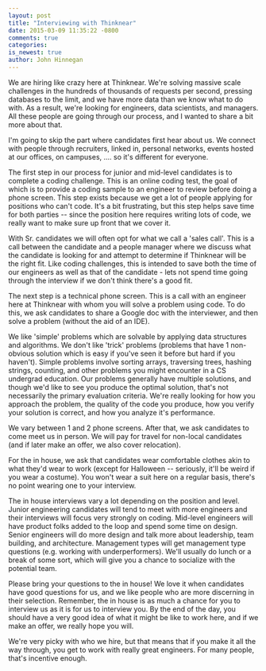 ```yaml
---
layout: post
title: "Interviewing with Thinknear"
date: 2015-03-09 11:35:22 -0800
comments: true
categories: 
is_newest: true
author: John Hinnegan
---
```



We are hiring like crazy here at Thinknear. 
We're solving massive scale challenges in the hundreds of thousands of requests per second, pressing databases to the limit, and we have more data than we know what to do with. 
As a result, we're looking for engineers, data scientists, and managers. 
All these people are going through our process, and I wanted to share a bit more about that.

I'm going to skip the part where candidates first hear about us. 
We connect with people through recruiters, linked in, personal networks, events hosted at our offices, on campuses, .... so it's different for everyone.

The first step in our process for junior and mid-level candidates is to complete a coding challenge. 
This is an online coding test, the goal of which is to provide a coding sample to an engineer to review before doing a phone screen.
This step exists because we get a lot of people applying for positions who can't code.
It's a bit frustrating, but this step helps save time for both parties -- since the position here requires writing lots of code, we really want to make sure up front that we cover it.

With Sr. candidates we will often opt for what we call a 'sales call'.
This is a call between the candidate and a people manager where we discuss what the candidate is looking for and attempt to determine if Thinknear will be the right fit. 
Like coding challenges, this is intended to save both the time of our engineers as well as that of the candidate - lets not spend time going through the interview if we don't think there's a good fit. 

The next step is a technical phone screen. 
This is a call with an engineer here at Thinknear with whom you will solve a problem using code. 
To do this, we ask candidates to share a Google doc with the interviewer, and then solve a problem (without the aid of an IDE).

We like 'simple' problems which are solvable by applying data structures and algorithms.
We don't like 'trick' problems (problems that have 1 non-obvious solution which is easy if you've seen it before but hard if you haven't). 
Simple problems involve sorting arrays, traversing trees, hashing strings, counting, and other problems you might encounter in a CS undergrad education.
Our problems generally have multiple solutions, and though we'd like to see you produce the optimal solution, that's not necessarily the primary evaluation criteria.
We're really looking for how you approach the problem, the quality of the code you produce, how you verify your solution is correct, and how you analyze it's performance.

We vary between 1 and 2 phone screens. 
After that, we ask candidates to come meet us in person. 
We will pay for travel for non-local candidates (and if later make an offer, we also cover relocation).

For the in house, we ask that candidates wear comfortable clothes akin to what they'd wear to work (except for Halloween -- seriously, it'll be weird if you wear a costume).
You won't wear a suit here on a regular basis, there's no point wearing one to your interview.

The in house interviews vary a lot depending on the position and level. 
Junior engineering candidates will tend to meet with more engineers and their interviews will focus very strongly on coding.
Mid-level engineers will have product folks added to the loop and spend some time on design.
Senior engineers will do more design and talk more about leadership, team building, and architecture.
Management types will get management type questions (e.g. working with underperformers).
We'll usually do lunch or a break of some sort, which will give you a chance to socialize with the potential team.

Please bring your questions to the in house! 
We love it when candidates have good questions for us, and we like people who are more discerning in their selection.
Remember, the in house is as much a chance for you to interview us as it is for us to interview you. 
By the end of the day, you should have a very good idea of what it might be like to work here, and if we make an offer, we really hope you will.

We're very picky with who we hire, but that means that if you make it all the way through, you get to work with really great engineers. 
For many people, that's incentive enough. 


